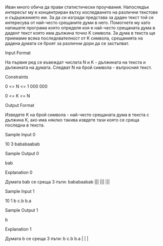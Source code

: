 Иван много обича да прави статистически проучвания. Напоследък интересът му е концентриран вътху изследването на различни текстове и съдържанието им. За да си изгради представа за даден текст той се интересува от най-често срещаните думи в него. Помогнете му като напишете програма която определя коя е най-често срещаната дума в дадент текст която има дължина точно K символа. За дума в текста ще приемаме всяка последователност от K символа, срещанията на дадена думата се броят за различни дори да се застъпват.

Input Format

На първия ред се въвеждат числата N и K - дължината на текста и дължината на думата. Следват N на брой символа - въпросния текст.

Constraints

0 <= N <= 1 000 000

0 <= K <= N

Output Format

Изведете K на брой символа - най-често срещаната дума в текста с дължина К, ако има няклко такива извдете тази която се среща последна в текста.

Sample Input 0

10 3
bababaabab

Sample Output 0

bab

Explanation 0

Думата bab се среща 3 пъти: bababaabab
                            |||    |||
                              |||

Sample Input 1

10 1
b  c.b b.a

Sample Output 1

b

Explanation 1

Думата b се среща 3 пъти: b  c.b b.a
                          |    | |

